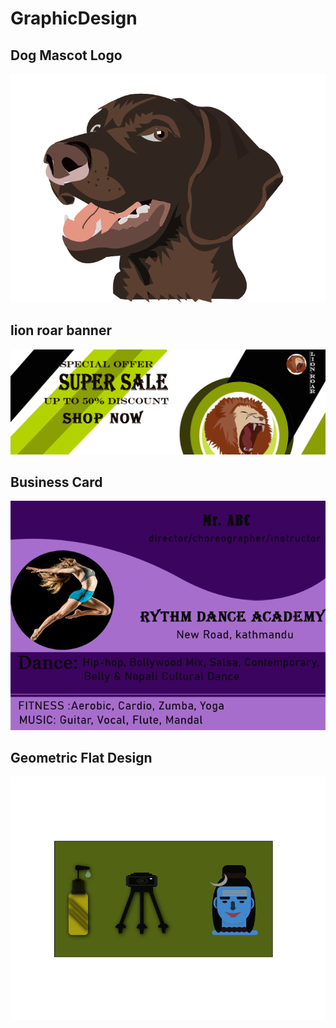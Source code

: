 # GraphicDesign

## Dog Mascot Logo
<img src="dog mascot logo.png">

## lion roar banner
<img src="lion roar banner.png">

## Business Card
<img src="DANCE ACD BUSINESS CARD.png">

## Geometric Flat Design
<img src="GFD2.gif">





